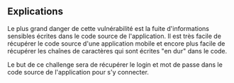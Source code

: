 ## Explications

Le plus grand danger de cette vulnérabilité est la fuite d'informations sensibles écrites dans le code source de l'application. Il est très facile de récupérer le code source d'une application mobile et encore plus facile de récupérer les chaînes de caractères qui sont écrites "en dur" dans le code.

Le but de ce challenge sera de récupérer le login et mot de passe dans le code source de l'application pour s'y connecter.
